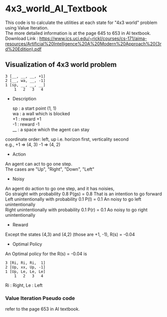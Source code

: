 # 4x3_world_AI_Textbook

This code is to calculate the utilities at each state for "4x3 world" problem using Value Iteration. <br />
The more detailed information is at the page 645 to 653 in AI textbook. <br />
Download Link : https://www.ics.uci.edu/~rickl/courses/cs-171/aima-resources/Artificial%20Intelligence%20A%20Modern%20Approach%20(3rd%20Edition).pdf <br />

## Visualization of 4x3 world problem 

```
3 [__, __, __, +1]
2 [__, wa, __, -1]
1 [sp, __, __, __]
    1   2   3   4
```

- Description

    sp : a start point (1, 1) <br />
    wa : a wall which is blocked <br />
    +1 : reward +1 <br />
    -1 : reward -1 <br />
    __ : a space which the agent can stay <br />

coordinate order: left, up i.e. horizon first, verticality second <br />
e.g., +1 => (4, 3)
      -1 => (4, 2)

- Action

An agent can act to go one step. <br />
The cases are "Up", "Right", "Down", "Left" <br />

- Noisy

An agent do action to go one step, and it has noisies, <br />
Go straight with probability 0.8             P(gs) = 0.8   That is an intention to go forward <br />
Left unintentionally with probability 0.1    P(l) = 0.1    An noisy to go left unintentionally <br />
Right unintentionally with probability 0.1   P(r) = 0.1    Ao noisy to go right unintentionally <br />

- Reward

Except the states (4,3) and (4,2) (those are +1, -1), R(s) = -0.04

- Optimal Policy

An Optimal policy for the R(s) = -0.04 is

```
3 [Ri, Ri, Ri,  1]
2 [Up, xx, Up, -1]
1 [Up, Le, Le, Le]
    1   2   3   4
```
Ri : Right, Le : Left

### Value Iteration Pseudo code

refer to the page 653 in AI textbook.
